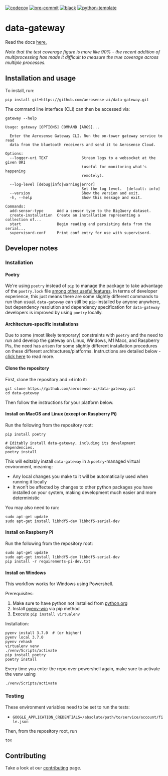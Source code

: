 [![codecov](https://codecov.io/gh/aerosense-ai/data-gateway/branch/main/graph/badge.svg?token=GEQFQVL2TK)](https://codecov.io/gh/aerosense-ai/data-gateway)
[![pre-commit](https://img.shields.io/badge/pre--commit-enabled-brightgreen?logo=pre-commit&logoColor=white)](https://github.com/pre-commit/pre-commit)
[![black](https://img.shields.io/badge/code%20style-black-000000.svg)](https://github.com/ambv/black)
[![python-template](https://img.shields.io/badge/template-python--library-blue)](https://github.com/thclark/python-library-template)


# data-gateway

Read the docs [here.](https://aerosense-data-gateway.readthedocs.io/en/latest/)

*Note that the test coverage figure is more like 90% - the recent addition of multiprocessing has made it difficult to
measure the true coverage across multiple processes.*

## Installation and usage
To install, run:
```shell
pip install git+https://github.com/aerosense-ai/data-gateway.git
```

The command line interface (CLI) can then be accessed via:
```shell
gateway --help
```

```
Usage: gateway [OPTIONS] COMMAND [ARGS]...

  Enter the Aerosense Gateway CLI. Run the on-tower gateway service to read
  data from the bluetooth receivers and send it to Aerosense Cloud.

Options:
  --logger-uri TEXT               Stream logs to a websocket at the given URI
                                  (useful for monitoring what's happening
                                  remotely).

  --log-level [debug|info|warning|error]
                                  Set the log level.  [default: info]
  --version                       Show the version and exit.
  -h, --help                      Show this message and exit.

Commands:
  add-sensor-type      Add a sensor type to the BigQuery dataset.
  create-installation  Create an installation representing a collection of...
  start                Begin reading and persisting data from the serial...
  supervisord-conf     Print conf entry for use with supervisord.
```

## Developer notes

### Installation

#### Poetry
We're using `poetry` instead of `pip` to manage the package to take advantage of the `poetry.lock` file [among other
useful features](https://python-poetry.org/). In terms of developer experience, this just means there are some slightly
different commands to run than usual. `data-gateway` can still be `pip`-installed by anyone anywhere, but dependency
resolution and dependency specification for `data-gateway` developers is improved by using `poetry` locally.

#### Architecture-specific installations
Due to some (most likely temporary) constraints with `poetry` and the need to run and develop the gateway on Linux,
Windows, M1 Macs, and Raspberry Pis, the need has arisen for some slightly different installation procedures on these
different architectures/platforms. Instructions are detailed below - [click here](https://github.com/aerosense-ai/data-gateway/issues/65)
to read more.

#### Clone the repository
First, clone the repository and `cd` into it:
```shell
git clone https://github.com/aerosense-ai/data-gateway.git
cd data-gateway
```

Then follow the instructions for your platform below.

#### Install on MacOS and Linux (except on Raspberry Pi)
Run the following from the repository root:
```shell
pip install poetry

# Editably install data-gateway, including its development dependencies.
poetry install
```

This will editably install `data-gateway` in a `poetry`-managed virtual environment, meaning:
- Any local changes you make to it will be automatically used when running it locally
- It won't be affected by changes to other python packages you have installed on your system, making development much
  easier and more deterministic

You may also need to run:
```shell
sudo apt-get update
sudo apt-get install libhdf5-dev libhdf5-serial-dev
```

#### Install on Raspberry Pi
Run the following from the repository root:
```shell
sudo apt-get update
sudo apt-get install libhdf5-dev libhdf5-serial-dev
pip install -r requirements-pi-dev.txt
```

#### Install on Windows
This workflow works for Windows using Powershell.

Prerequisites:
1. Make sure to have python not installed from [python.org](https://www.python.org/)
2. Install [pyenv-win](https://github.com/pyenv-win/pyenv-win) via pip method
3. Execute ```pip install virtualenv```

Installation:
```shell
pyenv install 3.7.0  # (or higher)
pyenv local 3.7.0
pyenv rehash
virtualenv venv
./venv/Scripts/activate
pip install poetry
poetry install
```

Every time you enter the repo over powershell again, make sure to activate the venv using
```shell
./venv/Scripts/activate
```

### Testing
These environment variables need to be set to run the tests:
* `GOOGLE_APPLICATION_CREDENTIALS=/absolute/path/to/service/account/file.json`

Then, from the repository root, run
```bash
tox
```

## Contributing
Take a look at our [contributing](/docs/contributing.md) page.
